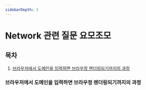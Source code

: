 ```yaml
---
sidebarDepth: 3
---
```


# Network 관련 질문 요모조모

## 목차

1. [브라우저에서 도메인을 입력하면 브라우정 렌더링되기까지의 과정](#브라우저에서-도메인을-입력하면-브라우정-렌더링되기까지의-과정)

### 브라우저에서 도메인을 입력하면 브라우정 렌더링되기까지의 과정

<Detail>
</Detail>
